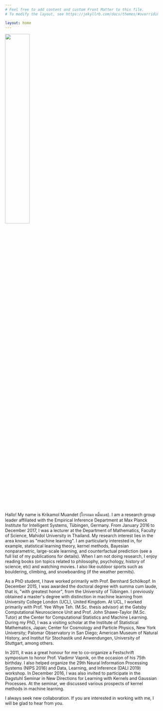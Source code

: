 ```yaml
---
# Feel free to add content and custom Front Matter to this file.
# To modify the layout, see https://jekyllrb.com/docs/themes/#overriding-theme-defaults

layout: home
---
```


<img src="{{site.baseurl}}/assets/img/krikamol.jpg" width="40%">

<p>Hallo! My name is Krikamol Muandet (ไกรกมล หมื่นเดช). I am a research group leader affiliated with the Empirical Inference Department at Max Planck Institute for Intelligent Systems, Tübingen, Germany. From January 2016 to December 2017, I was a lecturer at the Department of Mathematics, Faculty of Science, Mahidol University in Thailand. My research interest lies in the area known as "machine learning". I am particularly interested in, for example, statistical learning theory, kernel methods, Bayesian nonparametric, large-scale learning, and counterfactual prediction (see a full list of my publications for details). When I am not doing research, I enjoy reading books (on topics related to philosophy, psychology, history of science, etc) and watching movies. I also like outdoor sports such as bouldering, climbing, and snowboarding (if the weather permits).</p>

<p>As a PhD student, I have worked primarily with Prof. Bernhard Schölkopf. In December 2015, I was awarded the doctoral degree with summa cum laude, that is, "with greatest honor", from the University of Tübingen. I previously obtained a master's degree with distinction in machine learning from University College London (UCL), United Kingdom. At UCL, I worked primarily with Prof. Yee Whye Teh. (M.Sc. thesis advisor) at the Gatsby Computational Neuroscience Unit and	Prof. John Shawe-Taylor (M.Sc. Tutor) at the Center for Computational Statistics and Machine Learning. During my PhD, I was a visiting scholar at the Institute of Statistical Mathematics, Japan; Center for Cosmology and Particle Physics, New York University; Palomar Observatory in San Diego; American Museum of Natural History, and Institut für Stochastik und Anwendungen, University of Stuttgart, among others.</p>

<p>In 2011, it was a great honour for me to co-organize a Festschrift symposium to honor Prof. Vladimir Vapnik, on the occasion of his 75th birthday. I also helped organize the 29th Neural Information Processing Systems (NIPS 2016) and Data, Learning, and Inference (DALI 2019) workshop. In December 2016, I was also invited to participate in the Dagstuhl Seminar in New Directions for Learning with Kernels and Gaussian Processes. At the seminar, we discussed various prospects of kernel methods in machine learning.</p>

<p>I always seek new collaboration. If you are interested in working with me, I will be glad to hear from you.</p>
